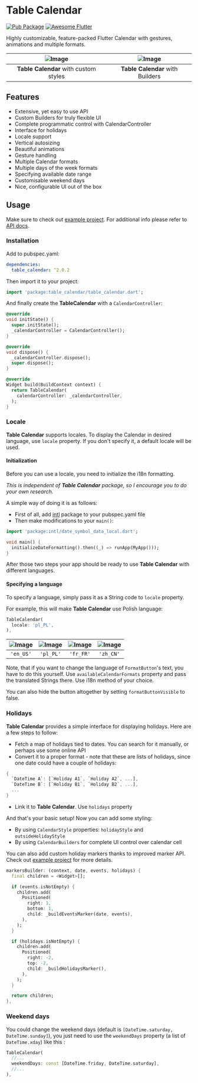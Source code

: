 # Table Calendar

[![Pub Package](https://img.shields.io/pub/v/table_calendar.svg?style=flat-square)](https://pub.dartlang.org/packages/table_calendar)
[![Awesome Flutter](https://img.shields.io/badge/Awesome-Flutter-52bdeb.svg?longCache=true&style=flat-square)](https://github.com/Solido/awesome-flutter)

Highly customizable, feature-packed Flutter Calendar with gestures, animations and multiple formats.

| ![Image](https://raw.githubusercontent.com/aleksanderwozniak/table_calendar/assets/table_calendar_styles.gif) | ![Image](https://raw.githubusercontent.com/aleksanderwozniak/table_calendar/assets/table_calendar_builders.gif) |
| :------------: | :------------: |
| **Table Calendar** with custom styles | **Table Calendar** with Builders |

## Features

* Extensive, yet easy to use API
* Custom Builders for truly flexible UI
* Complete programmatic control with CalendarController
* Interface for holidays
* Locale support
* Vertical autosizing
* Beautiful animations
* Gesture handling
* Multiple Calendar formats
* Multiple days of the week formats
* Specifying available date range
* Customisable weekend days
* Nice, configurable UI out of the box

## Usage

Make sure to check out [example project](https://github.com/aleksanderwozniak/table_calendar/tree/master/example). 
For additional info please refer to [API docs](https://pub.dartlang.org/documentation/table_calendar/latest/table_calendar/table_calendar-library.html).

### Installation

Add to pubspec.yaml:

```yaml
dependencies:
  table_calendar: ^2.0.2
```

Then import it to your project:

```dart
import 'package:table_calendar/table_calendar.dart';
```

And finally create the **TableCalendar** with a `CalendarController`:

```dart
@override
void initState() {
  super.initState();
  _calendarController = CalendarController();
}

@override
void dispose() {
  _calendarController.dispose();
  super.dispose();
}

@override
Widget build(BuildContext context) {
  return TableCalendar(
    calendarController: _calendarController,
  );
}
```

### Locale

**Table Calendar** supports locales. To display the Calendar in desired language, use `locale` property. 
If you don't specify it, a default locale will be used.

#### Initialization

Before you can use a locale, you need to initialize the i18n formatting.

*This is independent of **Table Calendar** package, so I encourage you to do your own research.*

A simple way of doing it is as follows:
* First of all, add [intl](https://pub.dartlang.org/packages/intl) package to your pubspec.yaml file
* Then make modifications to your `main()`:

```dart
import 'package:intl/date_symbol_data_local.dart';

void main() {
  initializeDateFormatting().then((_) => runApp(MyApp()));
}
```

After those two steps your app should be ready to use **Table Calendar** with different languages.

#### Specifying a language

To specify a language, simply pass it as a String code to `locale` property.

For example, this will make **Table Calendar** use Polish language:

```dart
TableCalendar(
  locale: 'pl_PL',
),
```

| ![Image](https://raw.githubusercontent.com/aleksanderwozniak/table_calendar/assets/en_US.png) | ![Image](https://raw.githubusercontent.com/aleksanderwozniak/table_calendar/assets/pl_PL.png) | ![Image](https://raw.githubusercontent.com/aleksanderwozniak/table_calendar/assets/fr_FR.png) | ![Image](https://raw.githubusercontent.com/aleksanderwozniak/table_calendar/assets/zh_CN.png) |
| :------------: | :------------: | :------------: | :------------: |
| `'en_US'` | `'pl_PL'` | `'fr_FR'` | `'zh_CN'` |

Note, that if you want to change the language of `FormatButton`'s text, you have to do this yourself. Use `availableCalendarFormats` property and pass the translated Strings there. 
Use i18n method of your choice.

You can also hide the button altogether by setting `formatButtonVisible` to false.

### Holidays

**Table Calendar** provides a simple interface for displaying holidays. Here are a few steps to follow:

* Fetch a map of holidays tied to dates. You can search for it manually, or perhaps use some online API
* Convert it to a proper format - note that these are lists of holidays, since one date could have a couple of holidays: 
```dart
{
  `DateTime A`: [`Holiday A1`, `Holiday A2`, ...],
  `DateTime B`: [`Holiday B1`, `Holiday B2`, ...],
  ...
}
```
* Link it to **Table Calendar**. Use `holidays` property

And that's your basic setup! Now you can add some styling:

* By using `CalendarStyle` properties: `holidayStyle` and `outsideHolidayStyle`
* By using `CalendarBuilders` for complete UI control over calendar cell

You can also add custom holiday markers thanks to improved marker API. Check out [example project](https://github.com/aleksanderwozniak/table_calendar/tree/master/example) for more details.

```dart
markersBuilder: (context, date, events, holidays) {
  final children = <Widget>[];

  if (events.isNotEmpty) {
    children.add(
      Positioned(
        right: 1,
        bottom: 1,
        child: _buildEventsMarker(date, events),
      ),
    );
  }

  if (holidays.isNotEmpty) {
    children.add(
      Positioned(
        right: -2,
        top: -2,
        child: _buildHolidaysMarker(),
      ),
    );
  }

  return children;
},
```

### Weekend days
You could change the weekend days (default is `[DateTime.saturday, DateTime.sunday]`), you just need to use 
the `weekendDays` property (a list of `DateTime.xday`) like this :

```dart
TableCalendar(
  //...
  weekendDays: const [DateTime.friday, DateTime.saturday],
  //...
),
```